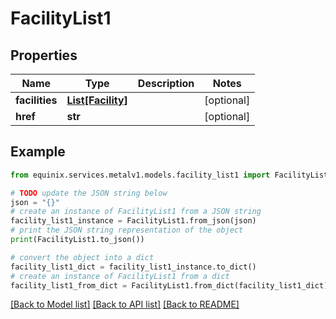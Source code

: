 # FacilityList1


## Properties

Name | Type | Description | Notes
------------ | ------------- | ------------- | -------------
**facilities** | [**List[Facility]**](Facility.md) |  | [optional] 
**href** | **str** |  | [optional] 

## Example

```python
from equinix.services.metalv1.models.facility_list1 import FacilityList1

# TODO update the JSON string below
json = "{}"
# create an instance of FacilityList1 from a JSON string
facility_list1_instance = FacilityList1.from_json(json)
# print the JSON string representation of the object
print(FacilityList1.to_json())

# convert the object into a dict
facility_list1_dict = facility_list1_instance.to_dict()
# create an instance of FacilityList1 from a dict
facility_list1_from_dict = FacilityList1.from_dict(facility_list1_dict)
```
[[Back to Model list]](../README.md#documentation-for-models) [[Back to API list]](../README.md#documentation-for-api-endpoints) [[Back to README]](../README.md)


